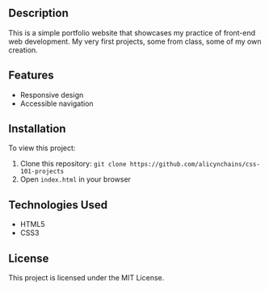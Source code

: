 ## Description
This is a simple portfolio website that showcases my practice of front-end web development.
My very first projects, some from class, some of my own creation.

## Features
- Responsive design
- Accessible navigation

## Installation
To view this project:
1. Clone this repository: `git clone https://github.com/alicynchains/css-101-projects`
2. Open `index.html` in your browser

## Technologies Used
- HTML5
- CSS3

## License
This project is licensed under the MIT License.
